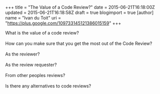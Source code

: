 +++
title = "The Value of a Code Review?"
date = 2015-06-21T16:18:00Z
updated = 2015-06-21T16:18:58Z
draft = true
blogimport = true 
[author]
	name = "Ivan du Toit"
	uri = "https://plus.google.com/109733145121386015159"
+++

What is the value of a code review?<br /><br />How can you make sure that you get the most out of the Code Review?<br /><br />As the reviewer?<br /><br />As the review requester?<br /><br />From other peoples reviews?<br /><br />Is there any alternatives to code reviews?<br /><br />

